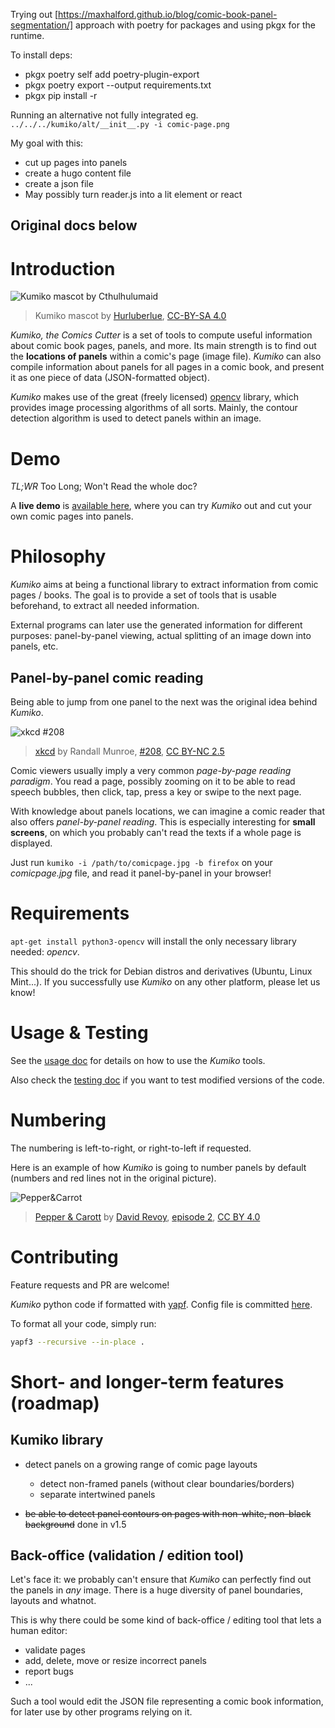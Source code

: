 Trying out [https://maxhalford.github.io/blog/comic-book-panel-segmentation/] approach with poetry for packages and using pkgx for the runtime.

To install deps:

* pkgx poetry self add poetry-plugin-export
* pkgx poetry export --output requirements.txt
* pkgx pip install -r

Running an alternative not fully integrated eg. `../../../kumiko/alt/__init__.py -i comic-page.png `


My goal with this: 
* cut up pages into panels
* create a hugo content file 
* create a json file 
* May possibly turn reader.js into a lit element or react


Original docs below
------------

# Introduction

![Kumiko mascot by Cthulhulumaid](artwork/kumiko-big.png "Kumiko mascot by Cthulhulumaid")

> Kumiko mascot by [Hurluberlue](https://www.twitch.tv/hurluberlue "twitch link"), [CC-BY-SA 4.0](https://creativecommons.org/licenses/by-sa/4.0/ "Creative Commons License")

*Kumiko, the Comics Cutter* is a set of tools to compute useful information about comic book pages, panels, and more.
Its main strength is to find out the **locations of panels** within a comic's page (image file).
*Kumiko* can also compile information about panels for all pages in a comic book, and present it as one piece of data (JSON-formatted object).

*Kumiko* makes use of the great (freely licensed) [opencv](https://opencv.org/) library, which provides image processing algorithms of all sorts.
Mainly, the contour detection algorithm is used to detect panels within an image.


# Demo

*TL;WR* Too Long; Won't Read the whole doc?

A **live demo** is [available here](https://kumiko.njean.me/demo), where you can try *Kumiko* out and cut your own comic pages into panels.


# Philosophy

*Kumiko* aims at being a functional library to extract information from comic pages / books.
The goal is to provide a set of tools that is usable beforehand, to extract all needed information.

External programs can later use the generated information for different purposes: panel-by-panel viewing, actual splitting of an image down into panels, etc.


## Panel-by-panel comic reading

Being able to jump from one panel to the next was the original idea behind *Kumiko*.

![xkcd #208](doc/img/xkcd.png "xkcd #208")

> [xkcd](https://www.xkcd.com) by Randall Munroe, [#208](https://www.xkcd.com/208/), [CC BY-NC 2.5](https://creativecommons.org/licenses/by-nc/2.5/)

Comic viewers usually imply a very common *page-by-page reading paradigm*.
You read a page, possibly zooming on it to be able to read speech bubbles, then click, tap, press a key or swipe to the next page.

With knowledge about panels locations, we can imagine a comic reader that also offers *panel-by-panel reading*.
This is especially interesting for **small screens**, on which you probably can't read the texts if a whole page is displayed.

Just run `kumiko -i /path/to/comicpage.jpg -b firefox` on your *comicpage.jpg* file, and read it panel-by-panel in your browser!


# Requirements

`apt-get install python3-opencv` will install the only necessary library needed: *opencv*.

This should do the trick for Debian distros and derivatives (Ubuntu, Linux Mint...).
If you successfully use *Kumiko* on any other platform, please let us know!


# Usage & Testing

See the [usage doc](doc/Usage.md) for details on how to use the *Kumiko* tools.

Also check the [testing doc](doc/Testing.md) if you want to test modified versions of the code.


# Numbering

The numbering is left-to-right, or right-to-left if requested.

Here is an example of how *Kumiko* is going to number panels by default (numbers and red lines not in the original picture).

![Pepper&Carrot](doc/img/numbering.png "Pepper&Carrot")

> [Pepper & Carott](https://www.peppercarrot.com/) by [David Revoy](https://www.davidrevoy.com), [episode 2](https://www.peppercarrot.com/en/article237/episode-2-rainbow-potions), [CC BY 4.0](https://creativecommons.org/licenses/by/4.0/)


# Contributing

Feature requests and PR are welcome!

*Kumiko* python code if formatted with [yapf](https://github.com/google/yapf).
Config file is committed [here](.style.yapf).

To format all your code, simply run:
```bash
yapf3 --recursive --in-place .
```


# Short- and longer-term features (roadmap)

## Kumiko library

* detect panels on a growing range of comic page layouts
	* detect non-framed panels (without clear boundaries/borders)
	* separate intertwined panels

* ~~be able to detect panel contours on pages with non-white, non-black background~~ done in v1.5

## Back-office (validation / edition tool)

Let's face it: we probably can't ensure that *Kumiko* can perfectly find out the panels in *any* image.
There is a huge diversity of panel boundaries, layouts and whatnot.

This is why there could be some kind of back-office / editing tool that lets a human editor:

* validate pages
* add, delete, move or resize incorrect panels
* report bugs
* ...

Such a tool would edit the JSON file representing a comic book information, for later use by other programs relying on it.
